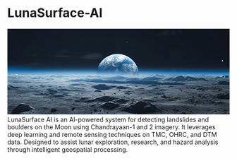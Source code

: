 # LunaSurface-AI
<img src="./moon.jpg">
LunaSurface AI is an AI-powered system for detecting landslides and boulders on the Moon using Chandrayaan-1 and 2 imagery. It leverages deep learning and remote sensing techniques on TMC, OHRC, and DTM data. Designed to assist lunar exploration, research, and hazard analysis through intelligent geospatial processing.
